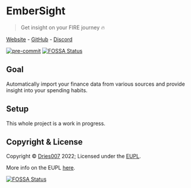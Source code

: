 # EmberSight
> Get insight on your FIRE journey 🔥

[Website](https://EmberSight.com) - [GitHub](https://github.com/EmberSight) - [Discord](https://discord.gg/W8hgu6jFuK)

[![pre-commit](https://img.shields.io/badge/pre--commit-enabled-brightgreen?logo=pre-commit&logoColor=white)](https://github.com/pre-commit/pre-commit)
[![FOSSA Status](https://app.fossa.com/api/projects/git%2Bgithub.com%2FEmberSight%2FEmberSight.svg?type=shield)](https://app.fossa.com/projects/git%2Bgithub.com%2FEmberSight%2FEmberSight?ref=badge_shield)

## Goal

Automatically import your finance data from various sources and provide insight into your spending habits.

## Setup

This whole project is a work in progress.

## Copyright & License

Copyright © [Dries007](https://dries007.net) 2022; Licensed under the [EUPL](./LICENSE.txt).

More info on the EUPL [here](https://choosealicense.com/licenses/eupl-1.2/#).


[![FOSSA Status](https://app.fossa.com/api/projects/git%2Bgithub.com%2FEmberSight%2FEmberSight.svg?type=large)](https://app.fossa.com/projects/git%2Bgithub.com%2FEmberSight%2FEmberSight?ref=badge_large)